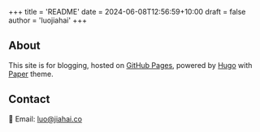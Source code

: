 +++
title = 'README'
date = 2024-06-08T12:56:59+10:00
draft = false
author = 'luojiahai'
+++

## About

This site is for blogging, hosted on [GitHub Pages](https://pages.github.com/), powered by [Hugo](https://gohugo.io/)
with [Paper](https://github.com/nanxiaobei/hugo-paper) theme.

## Contact

📧 Email: luo@jiahai.co
